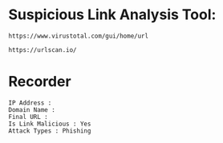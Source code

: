 # Suspicious Link Analysis Tool: 
```
https://www.virustotal.com/gui/home/url

https://urlscan.io/

```
# Recorder

```
IP Address : 
Domain Name :
Final URL : 
Is Link Malicious : Yes
Attack Types : Phishing

```
